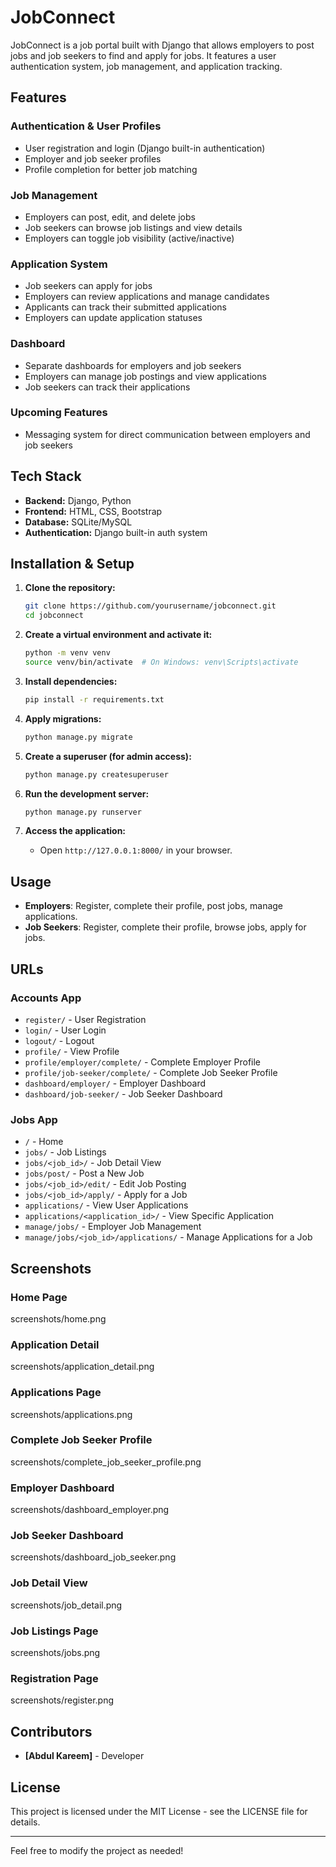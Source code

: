 # JobConnect

JobConnect is a job portal built with Django that allows employers to post jobs and job seekers to find and apply for jobs. It features a user authentication system, job management, and application tracking.

## Features

### **Authentication & User Profiles**
- User registration and login (Django built-in authentication)
- Employer and job seeker profiles
- Profile completion for better job matching

### **Job Management**
- Employers can post, edit, and delete jobs
- Job seekers can browse job listings and view details
- Employers can toggle job visibility (active/inactive)

### **Application System**
- Job seekers can apply for jobs
- Employers can review applications and manage candidates
- Applicants can track their submitted applications
- Employers can update application statuses

### **Dashboard**
- Separate dashboards for employers and job seekers
- Employers can manage job postings and view applications
- Job seekers can track their applications

### **Upcoming Features**
- Messaging system for direct communication between employers and job seekers

## Tech Stack
- **Backend:** Django, Python
- **Frontend:** HTML, CSS, Bootstrap
- **Database:** SQLite/MySQL
- **Authentication:** Django built-in auth system

## Installation & Setup

1. **Clone the repository:**
   ```bash
   git clone https://github.com/yourusername/jobconnect.git
   cd jobconnect
   ```

2. **Create a virtual environment and activate it:**
   ```bash
   python -m venv venv
   source venv/bin/activate  # On Windows: venv\Scripts\activate
   ```

3. **Install dependencies:**
   ```bash
   pip install -r requirements.txt
   ```

4. **Apply migrations:**
   ```bash
   python manage.py migrate
   ```

5. **Create a superuser (for admin access):**
   ```bash
   python manage.py createsuperuser
   ```

6. **Run the development server:**
   ```bash
   python manage.py runserver
   ```

7. **Access the application:**
   - Open `http://127.0.0.1:8000/` in your browser.

## Usage

- **Employers**: Register, complete their profile, post jobs, manage applications.
- **Job Seekers**: Register, complete their profile, browse jobs, apply for jobs.

## URLs

### **Accounts App**
- `register/` - User Registration
- `login/` - User Login
- `logout/` - Logout
- `profile/` - View Profile
- `profile/employer/complete/` - Complete Employer Profile
- `profile/job-seeker/complete/` - Complete Job Seeker Profile
- `dashboard/employer/` - Employer Dashboard
- `dashboard/job-seeker/` - Job Seeker Dashboard

### **Jobs App**
- `/` - Home
- `jobs/` - Job Listings
- `jobs/<job_id>/` - Job Detail View
- `jobs/post/` - Post a New Job
- `jobs/<job_id>/edit/` - Edit Job Posting
- `jobs/<job_id>/apply/` - Apply for a Job
- `applications/` - View User Applications
- `applications/<application_id>/` - View Specific Application
- `manage/jobs/` - Employer Job Management
- `manage/jobs/<job_id>/applications/` - Manage Applications for a Job

## Screenshots

### Home Page
screenshots/home.png

### Application Detail
screenshots/application_detail.png

### Applications Page
screenshots/applications.png

### Complete Job Seeker Profile
screenshots/complete_job_seeker_profile.png

### Employer Dashboard
screenshots/dashboard_employer.png

### Job Seeker Dashboard
screenshots/dashboard_job_seeker.png

### Job Detail View
screenshots/job_detail.png

### Job Listings Page
screenshots/jobs.png

### Registration Page
screenshots/register.png

## Contributors
- **[Abdul Kareem]** - Developer

## License
This project is licensed under the MIT License - see the LICENSE file for details.

---
Feel free to modify the project as needed!

